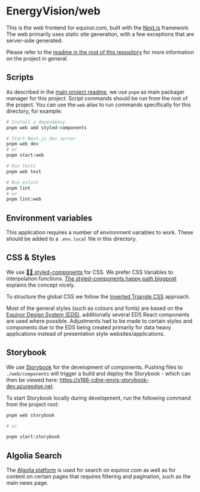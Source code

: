 # EnergyVision/web

This is the web frontend for equinor.com, built with the [Next.js](https://nextjs.org/) framework. The web primarily uses static site generation, with a few exceptions that are server-side generated.

Please refer to the [readme in the root of this repository](https://github.com/equinor/energyvision/blob/main/README.md) for more information on the project in general.

## Scripts

As described in the [main project readme](https://github.com/equinor/energyvision/blob/main/README.md), we use `pnpm` as main packager manager for this project. Script commands should be run from the root of the project. You can use the `web` alias to run commands specifically for this directory, for example:

```bash
# Install a dependency
pnpm web add styled-components

# Start Next.js dev server
pnpm web dev
# or
pnpm start:web

# Run tests
pnpm web test

# Run eslint
pnpm lint
# or
pnpm lint:web
```

## Environment variables

This application requires a number of environment variables to work. These should be added to a `.env.local` file in this directory.

## CSS & Styles

We use [💅🏾 styled-components](https://styled-components.com/) for CSS. We prefer CSS Variables to
interpolation functions. [The styled-components happy path blogpost](https://styled-components.com/) explains the concept nicely.

To structure the global CSS we follow the
[Inverted Triangle CSS](https://www.xfive.co/blog/itcss-scalable-maintainable-css-architecture/) approach.

Most of the general styles (such as colours and fonts) are based on the [Equinor Design System (EDS)](https://eds.equinor.com), additionally several EDS React components are used where possible. Adjustments had to be made to certain styles and components due to the EDS being created primarily for data heavy applications instead of presentation style websites/applications.

## Storybook

We use [Storybook](https://storybook.js.org/) for the development of components. Pushing files to `./web/components` will trigger a build and deploy the Storybook - which can then be viewed here: https://s166-cdne-envis-storybook-dev.azureedge.net.

To start Storybook locally during development, run the following command from the project root:

```bash
pnpm web storybook

# or

pnpm start:storybook
```

## Algolia Search

The [Algolia platform](https://www.algolia.com) is used for search on equinor.com as well as for content on certain pages that requires filtering and pagination, such as the main news page.
